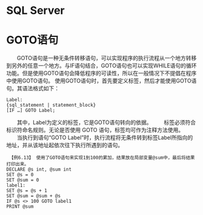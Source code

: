 # SQL Server

# GOTO语句

　　GOTO语句是一种无条件转移语句，可以实现程序的执行流程从一个地方转移到另外的任意一个地方。与IF语句结合，GOTO语句也可以实现WHILE语句的循环功能。但是使用GOTO语句会降低程序的可读性，所以在一般情况下不提倡在程序中使用GOTO语句。
     使用GOTO语句时，首先要定义标签，然后才能使用GOTO语句。其语法格式如下：

```
Label:
{sql_statement | statement_block}
[IF …] GOTO Label; 
```

　　其中，Label为定义的标签，它是GOTO语句转向的依据。
　　标签必须符合标识符命名规则。无论是否使用 GOTO 语句，标签均可作为注释方法使用。
　　当执行到语句“GOTO Label”时，执行流程将无条件转到标签Label所指向的地址，并从该地址起依次往下执行所遇到的语句。

```
 【例6.13】 使用了GOTO语句来实现1到100的累加，结果放在局部变量@sum中，最后将结果打印出来。
DECLARE @s int, @sum int
SET @s = 0
SET @sum = 0
label1:
SET @s = @s + 1
SET @sum = @sum + @s
IF @s <> 100 GOTO label1
PRINT @sum
```

 

 